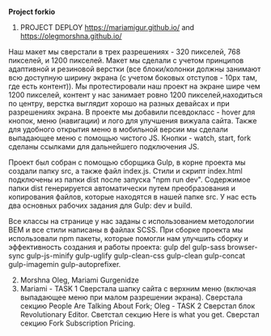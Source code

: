 **Project forkio**

1) PROJECT DEPLOY https://mariamigur.github.io/ and https://olegmorshna.github.io/

Наш макет мы сверстали в трех разрешениях - 320 пикселей, 768 пикселей, и 1200 пикселей.
Макет мы сделали с учетом принципов адаптивной и резиновой верстки (все блоки/колонки должны занимают всю доступную ширину экрана (с учетом боковых отступов - 10px там, где есть контент)).
Мы протестировали наш проект на экране шире чем 1200 пикселей, контент у нас занимает ровно 1200 пикселей,находиться по центру, верстка выглядит хорошо на разных девайсах и при разрешениях экрана.
В проекте мы добавили псевдокласс - hover для кнопок, меню (навигации) и лого для улучшения вижуала сайта.
Также для удобного открытия меню в мобильной версии мы сделали выпадающее меню с помощью чистого JS.
Кнопки - watch, start, fork сделаны ссылками для дальнейшего подключения JS.

Проект был собран с помощью сборщика Gulp, в корне проекта мы создали папку src, а также файл index.js.
Стили и скрипт index.html подключены из папки dist после запуска "npm run dev".
Содержимое папки dist генерируется автоматически путем преобразования и копирования файлов, которые находятся в нашей папке src.
У нас есть два основных рабочих задания для Gulp: dev и build.

Все классы на странице у нас заданы с использованием методологии BEM и все стили написаны в файлах SCSS.
При сборке проекта мы использовали npm пакеты, которые помогли нам улучшить сборку и эффективность создания и работы проекта:
gulp
del
gulp-sass
browser-sync
gulp-js-minify
gulp-uglify
gulp-clean-css
gulp-clean
gulp-concat
gulp-imagemin
gulp-autoprefixer.
​

2) Morshna Oleg, Mariami Gurgenidze
3) Mariami - TASK 1
Сверстала шапку сайта с верхним меню (включая выпадающее меню при малом разрешении экрана).
Сверстала секцию People Are Talking About Fork;
Oleg - TASK 2
Сверстал блок Revolutionary Editor.
Светстал секцию Here is what you get.
Сверстал секцию Fork Subscription Pricing.




